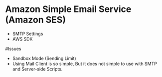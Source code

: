 # Amazon Simple Email Service (Amazon SES)

- SMTP Settings
- AWS SDK

#Issues

- Sandbox Mode (Sending Limit)
- Using Mail Client is so simple, But it does not simple to use with SMTP and Server-side Scripts.
